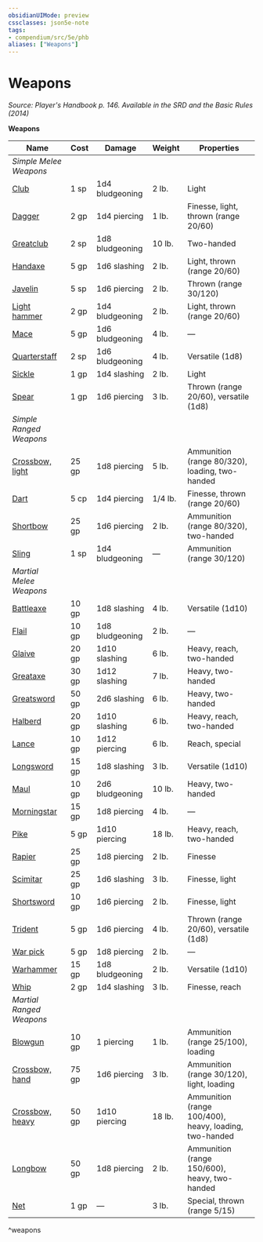 ```yaml
---
obsidianUIMode: preview
cssclasses: json5e-note
tags:
- compendium/src/5e/phb
aliases: ["Weapons"]
---
```

# Weapons
*Source: Player's Handbook p. 146. Available in the <span title='Systems Reference Document (5.1)'>SRD</span> and the Basic Rules (2014)* 

**Weapons**

| Name | Cost | Damage | Weight | Properties |
|------|------|--------|--------|------------|
| *Simple Melee Weapons* |  |  |  |  |
| [Club](Mechanics/items/club.md) | 1 sp | 1d4 bludgeoning | 2 lb. | Light |
| [Dagger](Mechanics/items/dagger.md) | 2 gp | 1d4 piercing | 1 lb. | Finesse, light, thrown (range 20/60) |
| [Greatclub](Mechanics/items/greatclub.md) | 2 sp | 1d8 bludgeoning | 10 lb. | Two-handed |
| [Handaxe](Mechanics/items/handaxe.md) | 5 gp | 1d6 slashing | 2 lb. | Light, thrown (range 20/60) |
| [Javelin](Mechanics/items/javelin.md) | 5 sp | 1d6 piercing | 2 lb. | Thrown (range 30/120) |
| [Light hammer](Mechanics/items/light-hammer.md) | 2 gp | 1d4 bludgeoning | 2 lb. | Light, thrown (range 20/60) |
| [Mace](Mechanics/items/mace.md) | 5 gp | 1d6 bludgeoning | 4 lb. | — |
| [Quarterstaff](Mechanics/items/quarterstaff.md) | 2 sp | 1d6 bludgeoning | 4 lb. | Versatile (1d8) |
| [Sickle](Mechanics/items/sickle.md) | 1 gp | 1d4 slashing | 2 lb. | Light |
| [Spear](Mechanics/items/spear.md) | 1 gp | 1d6 piercing | 3 lb. | Thrown (range 20/60), versatile (1d8) |
| *Simple Ranged Weapons* |  |  |  |  |
| [Crossbow, light](Mechanics/items/light-crossbow.md) | 25 gp | 1d8 piercing | 5 lb. | Ammunition (range 80/320), loading, two-handed |
| [Dart](Mechanics/items/dart.md) | 5 cp | 1d4 piercing | 1/4 lb. | Finesse, thrown (range 20/60) |
| [Shortbow](Mechanics/items/shortbow.md) | 25 gp | 1d6 piercing | 2 lb. | Ammunition (range 80/320), two-handed |
| [Sling](Mechanics/items/sling.md) | 1 sp | 1d4 bludgeoning | — | Ammunition (range 30/120) |
| *Martial Melee Weapons* |  |  |  |  |
| [Battleaxe](Mechanics/items/battleaxe.md) | 10 gp | 1d8 slashing | 4 lb. | Versatile (1d10) |
| [Flail](Mechanics/items/flail.md) | 10 gp | 1d8 bludgeoning | 2 lb. | — |
| [Glaive](Mechanics/items/glaive.md) | 20 gp | 1d10 slashing | 6 lb. | Heavy, reach, two-handed |
| [Greataxe](Mechanics/items/greataxe.md) | 30 gp | 1d12 slashing | 7 lb. | Heavy, two-handed |
| [Greatsword](Mechanics/items/greatsword.md) | 50 gp | 2d6 slashing | 6 lb. | Heavy, two-handed |
| [Halberd](Mechanics/items/halberd.md) | 20 gp | 1d10 slashing | 6 lb. | Heavy, reach, two-handed |
| [Lance](Mechanics/items/lance.md) | 10 gp | 1d12 piercing | 6 lb. | Reach, special |
| [Longsword](Mechanics/items/longsword.md) | 15 gp | 1d8 slashing | 3 lb. | Versatile (1d10) |
| [Maul](Mechanics/items/maul.md) | 10 gp | 2d6 bludgeoning | 10 lb. | Heavy, two-handed |
| [Morningstar](Mechanics/items/morningstar.md) | 15 gp | 1d8 piercing | 4 lb. | — |
| [Pike](Mechanics/items/pike.md) | 5 gp | 1d10 piercing | 18 lb. | Heavy, reach, two-handed |
| [Rapier](Mechanics/items/rapier.md) | 25 gp | 1d8 piercing | 2 lb. | Finesse |
| [Scimitar](Mechanics/items/scimitar.md) | 25 gp | 1d6 slashing | 3 lb. | Finesse, light |
| [Shortsword](Mechanics/items/shortsword.md) | 10 gp | 1d6 piercing | 2 lb. | Finesse, light |
| [Trident](Mechanics/items/trident.md) | 5 gp | 1d6 piercing | 4 lb. | Thrown (range 20/60), versatile (1d8) |
| [War pick](Mechanics/items/war-pick.md) | 5 gp | 1d8 piercing | 2 lb. | — |
| [Warhammer](Mechanics/items/warhammer.md) | 15 gp | 1d8 bludgeoning | 2 lb. | Versatile (1d10) |
| [Whip](Mechanics/items/whip.md) | 2 gp | 1d4 slashing | 3 lb. | Finesse, reach |
| *Martial Ranged Weapons* |  |  |  |  |
| [Blowgun](Mechanics/items/blowgun.md) | 10 gp | 1 piercing | 1 lb. | Ammunition (range 25/100), loading |
| [Crossbow, hand](Mechanics/items/hand-crossbow.md) | 75 gp | 1d6 piercing | 3 lb. | Ammunition (range 30/120), light, loading |
| [Crossbow, heavy](Mechanics/items/heavy-crossbow.md) | 50 gp | 1d10 piercing | 18 lb. | Ammunition (range 100/400), heavy, loading, two-handed |
| [Longbow](Mechanics/items/longbow.md) | 50 gp | 1d8 piercing | 2 lb. | Ammunition (range 150/600), heavy, two-handed |
| [Net](Mechanics/items/net.md) | 1 gp | — | 3 lb. | Special, thrown (range 5/15) |
^weapons